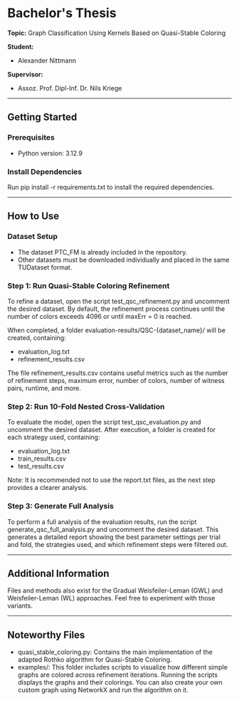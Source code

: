 # Bachelor's Thesis
**Topic:** Graph Classification Using Kernels Based on Quasi-Stable Coloring

**Student:**
- Alexander Nittmann

**Supervisor:**
- Assoz. Prof. Dipl-Inf. Dr. Nils Kriege

---

## Getting Started

### Prerequisites

- Python version: 3.12.9

### Install Dependencies

Run pip install -r requirements.txt to install the required dependencies.

---

## How to Use

### Dataset Setup

- The dataset PTC_FM is already included in the repository.
- Other datasets must be downloaded individually and placed in the same TUDataset format.

### Step 1: Run Quasi-Stable Coloring Refinement

To refine a dataset, open the script test_qsc_refinement.py and uncomment the desired dataset.
By default, the refinement process continues until the number of colors exceeds 4096 or until maxErr = 0 is reached.

When completed, a folder evaluation-results/QSC-{dataset_name}/ will be created, containing:
- evaluation_log.txt
- refinement_results.csv

The file refinement_results.csv contains useful metrics such as the number of refinement steps, maximum error, number of colors, number of witness pairs, runtime, and more.

### Step 2: Run 10-Fold Nested Cross-Validation

To evaluate the model, open the script test_qsc_evaluation.py and uncomment the desired dataset.
After execution, a folder is created for each strategy used, containing:
- evaluation_log.txt
- train_results.csv
- test_results.csv

Note: It is recommended not to use the report.txt files, as the next step provides a clearer analysis.

### Step 3: Generate Full Analysis

To perform a full analysis of the evaluation results, run the script generate_qsc_full_analysis.py and uncomment the desired dataset.
This generates a detailed report showing the best parameter settings per trial and fold, the strategies used, and which refinement steps were filtered out.

---

## Additional Information

Files and methods also exist for the Gradual Weisfeiler-Leman (GWL) and Weisfeiler-Leman (WL) approaches.
Feel free to experiment with those variants.

---

## Noteworthy Files

- quasi_stable_coloring.py: Contains the main implementation of the adapted Rothko algorithm for Quasi-Stable Coloring.
- examples/: This folder includes scripts to visualize how different simple graphs are colored across refinement iterations. Running the scripts displays the graphs and their colorings. You can also create your own custom graph using NetworkX and run the algorithm on it.
